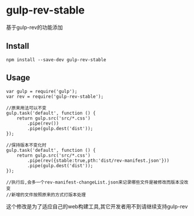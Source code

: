 # gulp-rev-stable
基于gulp-rev的功能添加

## Install

```
npm install --save-dev gulp-rev-stable
```

## Usage

```
var gulp = require('gulp');
var rev = require('gulp-rev-stable');

//原来用法可以不变
gulp.task('default', function () {
    return gulp.src('src/*.css')
        .pipe(rev())
        .pipe(gulp.dest('dist'));
});

//保持版本不变化时
gulp.task('default', function () {
    return gulp.src('src/*.css')
        .pipe(rev({stable:true,pth:'dist/rev-manifest.json'}))
        .pipe(gulp.dest('dist'));
});

//执行后,会多一个rev-manifest-changeList.json来记录哪些文件是被修改而版本没改变
//新增的文件按照原来的方式打版本处理

```

这个修改是为了适应自己的web构建工具,其它开发者用不到请继续支持gulp-rev